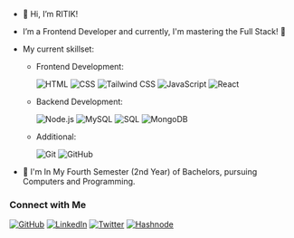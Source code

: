 - 👋 Hi, I’m RITIK!
- I’m a Frontend Developer and currently, I'm mastering the Full Stack! 🚀
- My current skillset:
  
  - Frontend Development:
    
    ![HTML](https://img.shields.io/badge/-HTML-E34F26?style=for-the-badge&logo=html5&logoColor=white)
    ![CSS](https://img.shields.io/badge/-CSS-1572B6?style=for-the-badge&logo=css3&logoColor=white)
    ![Tailwind CSS](https://img.shields.io/badge/-Tailwind_CSS-38B2AC?style=for-the-badge&logo=tailwind-css&logoColor=white)
    ![JavaScript](https://img.shields.io/badge/-JavaScript-F7DF1E?style=for-the-badge&logo=javascript&logoColor=black)
    ![React](https://img.shields.io/badge/-React-61DAFB?style=for-the-badge&logo=react&logoColor=black)
   - Backend Development:
    
      ![Node.js](https://img.shields.io/badge/-Node.js-339933?style=for-the-badge&logo=node.js&logoColor=white)
    ![MySQL](https://img.shields.io/badge/-MySQL-4479A1?style=for-the-badge&logo=mysql&logoColor=white)
    ![SQL](https://img.shields.io/badge/-SQL-4479A1?style=for-the-badge&logo=sql&logoColor=white)
    ![MongoDB](https://img.shields.io/badge/-MongoDB-47A248?style=for-the-badge&logo=mongodb&logoColor=white)
  - Additional:
    
    ![Git](https://img.shields.io/badge/-Git-F05032?style=for-the-badge&logo=git&logoColor=white)
    ![GitHub](https://img.shields.io/badge/-GitHub-181717?style=for-the-badge&logo=github&logoColor=white)


- 🌱 I'm In My Fourth Semester (2nd Year) of Bachelors, pursuing Computers and Programming. 

### Connect with Me

[![GitHub](https://img.shields.io/badge/-GitHub-181717?style=for-the-badge&logo=github&logoColor=white)](https://github.com/RITIK-coder-1)
[![LinkedIn](https://img.shields.io/badge/-LinkedIn-0077B5?style=for-the-badge&logo=linkedin&logoColor=white)](https://www.linkedin.com/in/ritik-mahapatra)
[![Twitter](https://img.shields.io/badge/-Twitter-1DA1F2?style=for-the-badge&logo=twitter&logoColor=white)](https://twitter.com/@_R_T_K__)
[![Hashnode](https://img.shields.io/badge/Hashnode-%23FFA500?style=for-the-badge&logo=hashnode&logoColor=white)](https://hashnode.com/@Ritik111)

